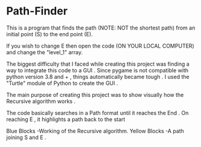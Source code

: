 # Path-Finder
This is a program that finds the path (NOTE: NOT the shortest path) from an initial point (S) to the end point (E).

If you wish to change E then open the code (ON YOUR LOCAL COMPUTER) and change the "level_1" array.

The biggest difficulty that I faced while creating this project was finding a way to integrate this code to a GUI . Since pygame is not compatible with python version 3.8 and + , things automatically became tough . I used the "Turtle" module of Python to create the GUI . 

The main purpose of creating this project was to show visually how the Recursive algorithm works . 

The code basically searches in a Path format until it reaches the End . On reaching E , it highlights a path back to the start

Blue Blocks   -Working of the Recursive algorithm.
Yellow Blocks -A path joining S and E .
